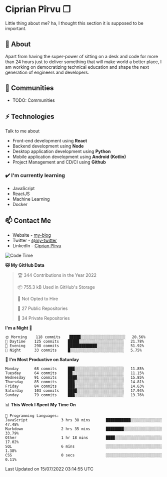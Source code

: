 # Ciprian Pîrvu ❐

Little thing about me? ha, I thought this section it is supposed to be important.

## 🧐 About

Apart from having the super-power of sitting on a desk and code for more than 24 hours just to deliver something that will make world a better place, I am working on democratizing technical education and shape the next generation of engineers and developers.

## 👯 Communities

-   TODO: Communities

## ⚡ Technologies

Talk to me about

-   Front-end development using **React**
-   Backend development using **Node**
-   Desktop application development using **Python**
-   Mobile application development using **Android (Kotlin)**
-   Project Management and CD/CI using **Github**

### ✔️ I'm currently learning

-   JavaScript
-   ReactJS
-   Machine Learning
-   Docker

## 📫 Contact Me

-   Website - [my-blog]()
-   Twitter - [@my-twitter]()
-   LinkedIn - [Ciprian Pîrvu](https://www.linkedin.com/in/p%C3%AErvu-ciprian-cristian-4415991b1/)

<!--START_SECTION:waka-->
![Code Time](http://img.shields.io/badge/Code%20Time-1%2C275%20hrs%2024%20mins-blue)

**🐱 My GitHub Data** 

> 🏆 344 Contributions in the Year 2022
 > 
> 📦 755.3 kB Used in GitHub's Storage 
 > 
> 🚫 Not Opted to Hire
 > 
> 📜 27 Public Repositories 
 > 
> 🔑 34 Private Repositories  
 > 
**I'm a Night 🦉** 

```text
🌞 Morning    118 commits    █████░░░░░░░░░░░░░░░░░░░░   20.56% 
🌆 Daytime    125 commits    █████░░░░░░░░░░░░░░░░░░░░   21.78% 
🌃 Evening    298 commits    █████████████░░░░░░░░░░░░   51.92% 
🌙 Night      33 commits     █░░░░░░░░░░░░░░░░░░░░░░░░   5.75%

```
📅 **I'm Most Productive on Saturday** 

```text
Monday       68 commits     ███░░░░░░░░░░░░░░░░░░░░░░   11.85% 
Tuesday      64 commits     ██░░░░░░░░░░░░░░░░░░░░░░░   11.15% 
Wednesday    91 commits     ████░░░░░░░░░░░░░░░░░░░░░   15.85% 
Thursday     85 commits     ███░░░░░░░░░░░░░░░░░░░░░░   14.81% 
Friday       84 commits     ███░░░░░░░░░░░░░░░░░░░░░░   14.63% 
Saturday     103 commits    ████░░░░░░░░░░░░░░░░░░░░░   17.94% 
Sunday       79 commits     ███░░░░░░░░░░░░░░░░░░░░░░   13.76%

```


📊 **This Week I Spent My Time On** 

```text
💬 Programming Languages: 
JavaScript               3 hrs 38 mins       ███████████░░░░░░░░░░░░░░   47.48% 
Markdown                 2 hrs 35 mins       ████████░░░░░░░░░░░░░░░░░   33.79% 
Other                    1 hr 18 mins        ████░░░░░░░░░░░░░░░░░░░░░   17.02% 
SQL                      6 mins              ░░░░░░░░░░░░░░░░░░░░░░░░░   1.38% 
CSS                      0 secs              ░░░░░░░░░░░░░░░░░░░░░░░░░   0.11%

```


 Last Updated on 15/07/2022 03:14:55 UTC
<!--END_SECTION:waka-->
